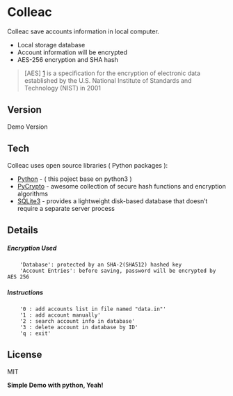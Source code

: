 Colleac
==============

Colleac save accounts information in local computer.

  - Local storage database
  - Account information will be encrypted
  - AES-256 encryption and SHA hash

> [AES] [1] is a specification for the encryption of electronic data established by the U.S. National Institute of Standards and Technology (NIST) in 2001


Version
----

Demo Version

Tech
-----------

Colleac uses open source libraries ( Python packages ):

* [Python] - ( this poject base on python3 )
* [PyCrypto] - awesome collection of secure hash functions and encryption algorithms
* [SQLite3] - provides a lightweight disk-based database that doesn’t require a separate server process

Details
--------------

##### Encryption Used

```
    'Database': protected by an SHA-2(SHA512) hashed key
    'Account Entries': before saving, password will be encrypted by AES 256
```

##### Instructions


```
    '0 : add accounts list in file named "data.in"'
    '1 : add account manually'
    '2 : search account info in database'
    '3 : delete account in database by ID'
    'q : exit'
```


License
----

MIT


**Simple Demo with python, Yeah!**

[1]:http://en.wikipedia.org/wiki/Advanced_Encryption_Standard
[python]:https://www.python.org/
[PyCrypto]:https://pypi.python.org/pypi/pycrypto
[sqlite3]:https://docs.python.org/3.4/library/sqlite3.html
